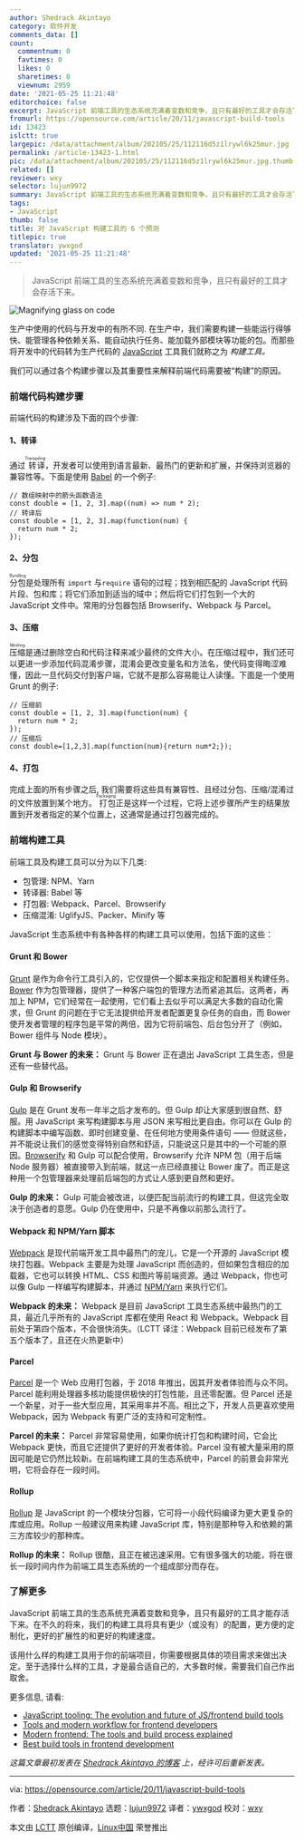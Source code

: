 ```yaml
---
author: Shedrack Akintayo
category: 软件开发
comments_data: []
count:
  commentnum: 0
  favtimes: 0
  likes: 0
  sharetimes: 0
  viewnum: 2959
date: '2021-05-25 11:21:48'
editorchoice: false
excerpt: JavaScript 前端工具的生态系统充满着变数和竞争，且只有最好的工具才会存活下来。
fromurl: https://opensource.com/article/20/11/javascript-build-tools
id: 13423
islctt: true
largepic: /data/attachment/album/202105/25/112116d5z1lrywl6k25mur.jpg
permalink: /article-13423-1.html
pic: /data/attachment/album/202105/25/112116d5z1lrywl6k25mur.jpg.thumb.jpg
related: []
reviewer: wxy
selector: lujun9972
summary: JavaScript 前端工具的生态系统充满着变数和竞争，且只有最好的工具才会存活下来。
tags:
- JavaScript
thumb: false
title: 对 JavaScript 构建工具的 6 个预测
titlepic: true
translator: ywxgod
updated: '2021-05-25 11:21:48'
---
```



> 
> JavaScript 前端工具的生态系统充满着变数和竞争，且只有最好的工具才会存活下来。
> 
> 
> 


![](/data/attachment/album/202105/25/112116d5z1lrywl6k25mur.jpg "Magnifying glass on code")


生产中使用的代码与开发中的有所不同. 在生产中，我们需要构建一些能运行得够快、能管理各种依赖关系、能自动执行任务、能加载外部模块等功能的包。而那些将开发中的代码转为生产代码的 [JavaScript](https://www.javascript.com/) 工具我们就称之为 *构建工具。*


我们可以通过各个构建步骤以及其重要性来解释前端代码需要被“构建”的原因。


### 前端代码构建步骤


前端代码的构建涉及下面的四个步骤:


#### 1、转译


通过<ruby> 转译 <rt>  Transpiling </rt></ruby>，开发者可以使用到语言最新、最热门的更新和扩展，并保持浏览器的兼容性等。下面是使用 [Babel](https://babeljs.io/) 的一个例子:



```
// 数组映射中的箭头函数语法
const double = [1, 2, 3].map((num) => num * 2);
// 转译后
const double = [1, 2, 3].map(function(num) {
  return num * 2;
});

```

#### 2、分包


<ruby> 分包 <rt>  Bundling </rt></ruby>是处理所有 `import` 与`require` 语句的过程；找到相匹配的 JavaScript 代码片段、包和库；将它们添加到适当的域中；然后将它们打包到一个大的 JavaScript 文件中。常用的分包器包括 Browserify、Webpack 与 Parcel。


#### 3、压缩


<ruby> 压缩 <rt>  Minifing </rt></ruby>是通过删除空白和代码注释来减少最终的文件大小。在压缩过程中，我们还可以更进一步添加代码混淆步骤，混淆会更改变量名和方法名，使代码变得晦涩难懂，因此一旦代码交付到客户端，它就不是那么容易能让人读懂。下面是一个使用 Grunt 的例子:



```
// 压缩前
const double = [1, 2, 3].map(function(num) {
  return num * 2;
});
// 压缩后
const double=[1,2,3].map(function(num){return num*2;});

```

#### 4、打包


完成上面的所有步骤之后, 我们需要将这些具有兼容性、且经过分包、压缩/混淆过的文件放置到某个地方。<ruby> 打包 <rt>  Packaging </rt></ruby>正是这样一个过程，它将上述步骤所产生的结果放置到开发者指定的某个位置上，这通常是通过打包器完成的。


### 前端构建工具


前端工具及构建工具可以分为以下几类:


* 包管理: NPM、Yarn
* 转译器: Babel 等
* 打包器: Webpack、Parcel、Browserify
* 压缩混淆: UglifyJS、Packer、Minify 等


JavaScript 生态系统中有各种各样的构建工具可以使用，包括下面的这些：


#### Grunt 和 Bower


[Grunt](https://gruntjs.com/) 是作为命令行工具引入的，它仅提供一个脚本来指定和配置相关构建任务。[Bower](https://bower.io/) 作为包管理器，提供了一种客户端包的管理方法而紧追其后。这两者，再加上 NPM，它们经常在一起使用，它们看上去似乎可以满足大多数的自动化需求，但 Grunt 的问题在于它无法提供给开发者配置更复杂任务的自由，而 Bower 使开发者管理的程序包是平常的两倍，因为它将前端包、后台包分开了（例如，Bower 组件与 Node 模块）。


**Grunt 与 Bower 的未来：** Grunt 与 Bower 正在退出 JavaScript 工具生态，但是还有一些替代品。


#### Gulp 和 Browserify


[Gulp](https://gulpjs.com/) 是在 Grunt 发布一年半之后才发布的。但 Gulp 却让大家感到很自然、舒服。用 JavaScript 来写构建脚本与用 JSON 来写相比更自由。你可以在 Gulp 的构建脚本中编写函数、即时创建变量、在任何地方使用条件语句 —— 但就这些，并不能说让我们的感觉变得特别自然和舒适，只能说这只是其中的一个可能的原因。[Browserify](http://browserify.org/) 和 Gulp 可以配合使用，Browserify 允许 NPM 包（用于后端 Node 服务器）被直接带入到前端，就这一点已经直接让 Bower 废了。而正是这种用一个包管理器来处理前后端包的方式让人感到更自然和更好。


**Gulp 的未来：** Gulp 可能会被改进，以便匹配当前流行的构建工具，但这完全取决于创造者的意愿。Gulp 仍在使用中，只是不再像以前那么流行了。


#### Webpack 和 NPM/Yarn 脚本


[Webpack](https://webpack.js.org/) 是现代前端开发工具中最热门的宠儿，它是一个开源的 JavaScript 模块打包器。Webpack 主要是为处理 JavaScript 而创造的，但如果包含相应的加载器，它也可以转换 HTML、CSS 和图片等前端资源。通过 Webpack，你也可以像 Gulp 一样编写构建脚本，并通过 [NPM/Yarn](https://github.com/yarnpkg/yarn) 来执行它们。


**Webpack 的未来：** Webpack 是目前 JavaScript 工具生态系统中最热门的工具，最近几乎所有的 JavaScript 库都在使用 React 和 Webpack。Webpack 目前处于第四个版本，不会很快消失。（LCTT 译注：Webpack 目前已经发布了第五个版本了，且还在火热更新中）


#### Parcel


[Parcel](https://parceljs.org/) 是一个 Web 应用打包器，于 2018 年推出，因其开发者体验而与众不同。Parcel 能利用处理器多核功能提供极快的打包性能，且还零配置。但 Parcel 还是一个新星，对于一些大型应用，其采用率并不高。相比之下，开发人员更喜欢使用 Webpack，因为 Webpack 有更广泛的支持和可定制性。


**Parcel 的未来：** Parcel 非常容易使用，如果你统计打包和构建时间，它会比 Webpack 更快，而且它还提供了更好的开发者体验。Parcel 没有被大量采用的原因可能是它仍然比较新。在前端构建工具的生态系统中，Parcel 的前景会非常光明，它将会存在一段时间。


#### Rollup


[Rollup](https://rollupjs.org/guide/en/) 是 JavaScript 的一个模块分包器，它可将一小段代码编译为更大更复杂的库或应用。Rollup 一般建议用来构建 JavaScript 库，特别是那种导入和依赖的第三方库较少的那种库。


**Rollup 的未来：** Rollup 很酷，且正在被迅速采用。它有很多强大的功能，将在很长一段时间内作为前端工具生态系统的一个组成部分而存在。


### 了解更多


JavaScript 前端工具的生态系统充满着变数和竞争，且只有最好的工具才能存活下来。在不久的将来，我们的构建工具将具有更少（或没有）的配置，更方便的定制化，更好的扩展性的和更好的构建速度。


该用什么样的构建工具用于你的前端项目，你需要根据具体的项目需求来做出决定。至于选择什么样的工具，才是最合适自己的，大多数时候，需要我们自己作出取舍。


更多信息, 请看:


* [JavaScript tooling: The evolution and future of JS/frontend build tools](https://qmo.io/blog/javascript-tooling-the-evolution-and-future-of-js-front-end-build-tools/)
* [Tools and modern workflow for frontend developers](https://blog.logrocket.com/tools-and-modern-workflow-for-front-end-developers-505c7227e917/)
* [Modern frontend: The tools and build process explained](https://medium.com/@trevorpoppen/modern-front-end-the-tools-and-build-process-explained-36641b5c1a53)
* [Best build tools in frontend development](https://www.developerdrive.com/best-build-tools-frontend-development/)


*这篇文章最初发表在 [Shedrack Akintayo 的博客](https://www.sheddy.xyz/posts/javascript-build-tools-past-and-beyond) 上，经许可后重新发表。*




---


via: <https://opensource.com/article/20/11/javascript-build-tools>


作者：[Shedrack Akintayo](https://opensource.com/users/shedrack-akintayo) 选题：[lujun9972](https://github.com/lujun9972) 译者：[ywxgod](https://github.com/ywxgod) 校对：[wxy](https://github.com/wxy)


本文由 [LCTT](https://github.com/LCTT/TranslateProject) 原创编译，[Linux中国](https://linux.cn/) 荣誉推出